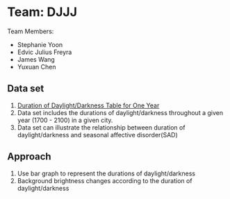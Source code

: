 # Team: DJJJ
Team Members: 
  - Stephanie Yoon
  - Edvic Julius Freyra
  - James Wang
  - Yuxuan Chen
  
## Data set
1. [Duration of Daylight/Darkness Table for One Year](http://aa.usno.navy.mil/data/docs/Dur_OneYear.php)
2. Data set includes the durations of daylight/darkness throughout a given year (1700 - 2100) in a given city.
3. Data set can illustrate the relationship between duration of daylight/darkness and seasonal affective disorder(SAD)

## Approach
1. Use bar graph to represent the durations of daylight/darkness
2. Background brightness changes according to the duration of daylight/darkness

